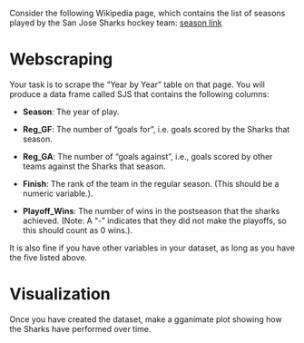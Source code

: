 Consider the following Wikipedia page, which contains the list of seasons played by the San Jose Sharks hockey team: [season link](https://en.wikipedia.org/wiki/List_of_San_Jose_Sharks_seasons)

# Webscraping

Your task is to scrape the “Year by Year” table on that page. You will produce a data frame called SJS that contains the following columns:

 - **Season**: The year of play. 

- **Reg_GF**: The number of “goals for”, i.e. goals scored by the Sharks that season.  

- **Reg_GA**: The number of “goals against”, i.e., goals scored by other teams against the Sharks that season.  

- **Finish**: The rank of the team in the regular season. (This should be a numeric variable.). 

- **Playoff_Wins**: The number of wins in the postseason that the sharks achieved. (Note: A “-” indicates that they did not make the playoffs, so this should count as 0 wins.). 

It is also fine if you have other variables in your dataset, as long as you have the five listed above.  

# Visualization 

Once you have created the dataset, make a gganimate plot showing how the Sharks have performed over time.  
